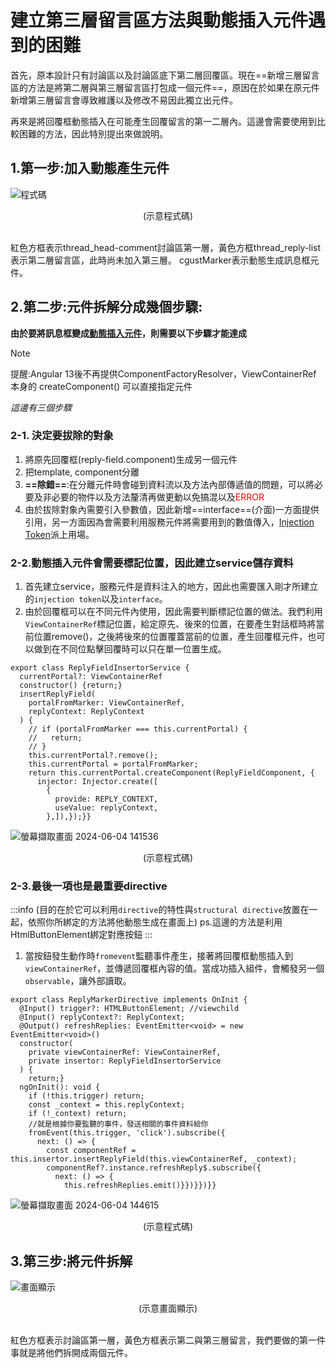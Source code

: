 # 建立第三層留言區方法與動態插入元件遇到的困難
首先，原本設計只有討論區以及討論區底下第二層回覆區。現在==新增三層留言區的方法是將第二層與第三層留言區打包成一個元件==，原因在於如果在原元件新增第三層留言會導致維護以及修改不易因此獨立出元件。

再來是將回覆框動態插入在可能產生回覆留言的第一二層內。這邊會需要使用到比較困難的方法，因此特別提出來做說明。

1.第一步:加入動態產生元件
-
![程式碼](https://hackmd.io/_uploads/r1gVpmfP40.png)
<center>(示意程式碼)</center>
<br>

紅色方框表示thread_head-comment討論區第一層，黃色方框thread_reply-list表示第二層留言區，此時尚未加入第三層。
cgustMarker表示動態生成訊息框元件。

2.第二步:元件拆解分成幾個步驟:
-
**由於要將訊息框變成[動態插入元件](https://fullstackladder.dev/blog/2022/01/16/dynamic-create-component-without-template/)，則需要以下步驟才能達成**
>[!Note]
提醒:Angular 13後不再提供ComponentFactoryResolver，ViewContainerRef 本身的 createComponent() 可以直接指定元件

*這邊有三個步驟*

### 2-1. 決定要拔除的對象
    
1. 將原先回覆框(reply-field.component)生成另一個元件
2. 把template, component分離
3. **==除錯==**:在分離元件時會碰到資料流以及方法內部傳遞值的問題，可以將必要及非必要的物件以及方法釐清再做更動以免搞混以及<font color="#f00">ERROR</font>
4. 由於拔除對象內需要引入參數值，因此新增==interface==(介面)一方面提供引用，另一方面因為會需要利用服務元件將需要用到的數值傳入，[Injection Token](https://xie.infoq.cn/article/84e445cb9276c6f8a7ec13c61)派上用場。


### 2-2.動態插入元件會需要標記位置，因此建立service儲存資料
 
1. 首先建立service，服務元件是資料注入的地方，因此也需要匯入剛才所建立的```injection token```以及```interface```。
2. 由於回覆框可以在不同元件內使用，因此需要判斷標記位置的做法。我們利用```ViewContainerRef```標記位置，給定原先、後來的位置，在要產生對話框時將當前位置remove()，之後將後來的位置覆蓋當前的位置，產生回覆框元件，也可以做到在不同位點擊回覆時可以只在單一位置生成。

```
export class ReplyFieldInsertorService {
  currentPortal?: ViewContainerRef
  constructor() {return;}
  insertReplyField(
    portalFromMarker: ViewContainerRef,
    replyContext: ReplyContext
  ) {
    // if (portalFromMarker === this.currentPortal) {
    //   return;
    // }
    this.currentPortal?.remove();
    this.currentPortal = portalFromMarker;
    return this.currentPortal.createComponent(ReplyFieldComponent, {
      injector: Injector.create([
        {
          provide: REPLY_CONTEXT,
          useValue: replyContext,
        },]),});}} 
```
![螢幕擷取畫面 2024-06-04 141536](https://hackmd.io/_uploads/r1K3KS3ER.png)
<center>(示意程式碼)</center>


### 2-3.最後一項也是最重要**directive**
:::info
(目的在於它可以利用```directive```的特性與```structural directive```放置在一起，依照你所綁定的方法將他動態生成在畫面上) ps.這邊的方法是利用HtmlButtonElement綁定對應按鈕
:::
1. 當按鈕發生動作時```fromevent```監聽事件產生，接著將回覆框動態插入到```viewContainerRef```，並傳遞回覆框內容的值。當成功插入組件，會觸發另一個```observable```，讓外部讀取。

```
export class ReplyMarkerDirective implements OnInit {
  @Input() trigger?: HTMLButtonElement; //viewchild
  @Input() replyContext?: ReplyContext;
  @Output() refreshReplies: EventEmitter<void> = new EventEmitter<void>()
  constructor(
    private viewContainerRef: ViewContainerRef,
    private insertor: ReplyFieldInsertorService
  ) {
    return;}
  ngOnInit(): void {
    if (!this.trigger) return;
    const _context = this.replyContext;
    if (!_context) return;
    //就是根據你要監聽的事件，發送相關的事件資料給你
    fromEvent(this.trigger, 'click').subscribe({
      next: () => {
        const componentRef = this.insertor.insertReplyField(this.viewContainerRef, _context);
        componentRef?.instance.refreshReply$.subscribe({
          next: () => {
            this.refreshReplies.emit()}})}})}}
```
![螢幕擷取畫面 2024-06-04 144615](https://hackmd.io/_uploads/B1wpYBnEA.png)
<center>(示意程式碼)</center>

3.第三步:將元件拆解
-
![畫面顯示](https://hackmd.io/_uploads/HymHWfPNC.png)
<center>(示意畫面顯示)</center>
<br>
    
紅色方框表示討論區第一層，黃色方框表示第二與第三層留言，我們要做的第一件事就是將他們拆開成兩個元件。



